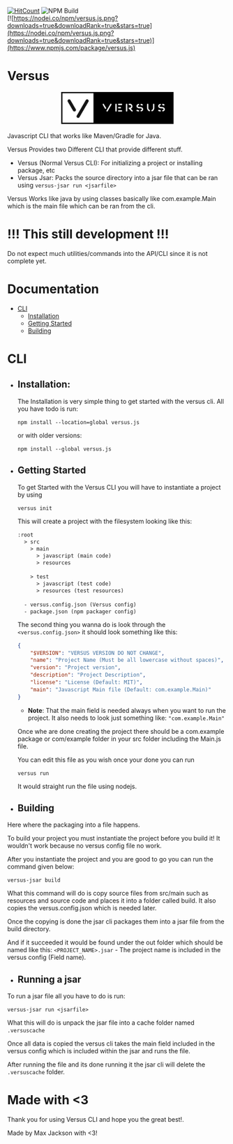 [![HitCount](https://hits.dwyl.com/VersusCLI/Versus.svg)](https://hits.dwyl.com/VersusCLI/Versus) 
![NPM Build](https://github.com/VersusCLI/Versus/actions/workflows/node.js.yml/badge.svg)  
[![https://nodei.co/npm/versus.js.png?downloads=true&downloadRank=true&stars=true](https://nodei.co/npm/versus.js.png?downloads=true&downloadRank=true&stars=true)](https://www.npmjs.com/package/versus.js)  

# Versus

<p align="center">
  <img src="assets/versus.png" />
</p>

Javascript CLI that works like Maven/Gradle for Java.

Versus Provides two Different CLI that provide different stuff.
- Versus (Normal Versus CLI): For initializing a project or installing package, etc
- Versus Jsar: Packs the source directory into a jsar file that can be ran using `versus-jsar run <jsarfile>`

Versus Works like java by using classes basically like com.example.Main which is the main file which can be ran from the cli.


# !!! This still development !!!
Do not expect much utilities/commands into the API/CLI since it is not complete yet.

# Documentation
- [CLI](#cli)
    - [Installation](#installation)
    - [Getting Started](#getting-started)
    - [Building](#building)

# CLI
- ## Installation:
    The Installation is very simple thing to get started with the versus cli. All you have todo is run:
    ```
    npm install --location=global versus.js
    ```
    or with older versions:
    ```
    npm install --global versus.js
    ```
- ## Getting Started
    To get Started with the Versus CLI you will have to instantiate a project by using
    ```
    versus init
    ```
    This will create a project with the filesystem looking like this:
    ```
    :root
      > src
        > main
          > javascript (main code)
          > resources
          
        > test
          > javascript (test code)
          > resources (test resources)

      - versus.config.json (Versus config)
      - package.json (npm packager config)
    ```

    The second thing you wanna do is look through the `<versus.config.json>` it should look something like this:
    ```json
    {
        "$VERSION": "VERSUS VERSION DO NOT CHANGE",
        "name": "Project Name (Must be all lowercase without spaces)",
        "version": "Project version",
        "description": "Project Description",
        "license": "License (Default: MIT)",
        "main": "Javascript Main file (Default: com.example.Main)"
    }
    ```
    - **Note**: That the main field is needed always when you want to run the project. It also needs to look just something like: `"com.example.Main"`

    Once whe are done creating the project there should be a com.example package or com/example folder in your src folder including the Main.js file.

    You can edit this file as you wish once your done you can run
    ```
    versus run
    ```
    It would straight run the file using nodejs.
- ## Building
Here where the packaging into a file happens.

To build your project you must instantiate the project before you build it! It wouldn't work because no versus config file no work.

After you instantiate the project and you are good to go you can run the command given below:
```
versus-jsar build
```

What this command will do is copy source files from src/main such as resources and source code and places it into a folder called build. It also copies the versus.config.json which is needed later.

Once the copying is done the jsar cli packages them into a jsar file from the build directory.

And if it succeeded it would be found under the out folder which should be named like this: `<PROJECT_NAME>.jsar` - The project name is included in the versus config (Field name).

- ## Running a jsar
To run a jsar file all you have to do is run:
```
versus-jsar run <jsarfile>
```

What this will do is unpack the jsar file into a cache folder named `.versuscache`

Once all data is copied the versus cli takes the main field included in the versus config which is included within the jsar and runs the file.

After running the file and its done running it the jsar cli will delete the `.versuscache` folder.

# Made with <3
Thank you for using Versus CLI and hope you the great best!.

Made by Max Jackson with <3!